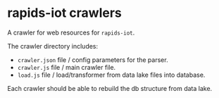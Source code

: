 # rapids-iot crawlers
A crawler for web resources for `rapids-iot`.

The crawler directory includes:

* `crawler.json` file / config parameters for the parser.
* `crawler.js` file / main crawler file.
* `load.js` file / load/transformer from data lake files into database.

Each crawler should be able to rebuild the db structure from data lake.